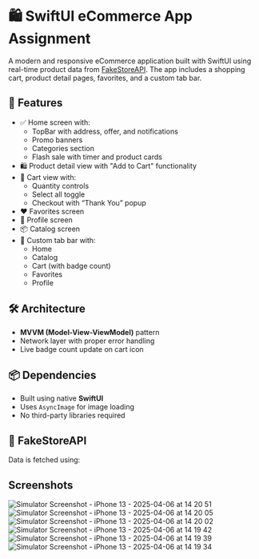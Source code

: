 
# 🛍️ SwiftUI eCommerce App Assignment

A modern and responsive eCommerce application built with SwiftUI using real-time product data from [FakeStoreAPI](https://fakestoreapi.com). The app includes a shopping cart, product detail pages, favorites, and a custom tab bar.

## 📱 Features

- ✅ Home screen with:
  - TopBar with address, offer, and notifications
  - Promo banners
  - Categories section
  - Flash sale with timer and product cards
- 🛍 Product detail view with "Add to Cart" functionality
- 🛒 Cart view with:
  - Quantity controls
  - Select all toggle
  - Checkout with “Thank You” popup
- ❤️ Favorites screen
- 👤 Profile screen
- 📦 Catalog screen
- 🧭 Custom tab bar with:
  - Home
  - Catalog
  - Cart (with badge count)
  - Favorites
  - Profile

## 🛠 Architecture

- **MVVM (Model-View-ViewModel)** pattern
- Network layer with proper error handling
- Live badge count update on cart icon

## 📦 Dependencies

- Built using native **SwiftUI**
- Uses `AsyncImage` for image loading
- No third-party libraries required

## 🧪 FakeStoreAPI

Data is fetched using:
## Screenshots
![Simulator Screenshot - iPhone 13 - 2025-04-06 at 14 20 51](https://github.com/user-attachments/assets/fc1cc0b7-1cc0-43ac-8fe7-a55956c260b2)
![Simulator Screenshot - iPhone 13 - 2025-04-06 at 14 20 05](https://github.com/user-attachments/assets/74183943-fd3c-4144-8585-0af00bddba10)
![Simulator Screenshot - iPhone 13 - 2025-04-06 at 14 20 02](https://github.com/user-attachments/assets/2fe83280-c975-48af-bf4e-90bfdb286229)
![Simulator Screenshot - iPhone 13 - 2025-04-06 at 14 19 42](https://github.com/user-attachments/assets/e16a2bef-fc19-45d5-b676-675c30994de8)
![Simulator Screenshot - iPhone 13 - 2025-04-06 at 14 19 39](https://github.com/user-attachments/assets/4ed7e2e9-4dab-424b-baf3-8ac9fc6baa80)
![Simulator Screenshot - iPhone 13 - 2025-04-06 at 14 19 34](https://github.com/user-attachments/assets/ced0315f-b3d0-49e7-b1e6-085e3d578969)

